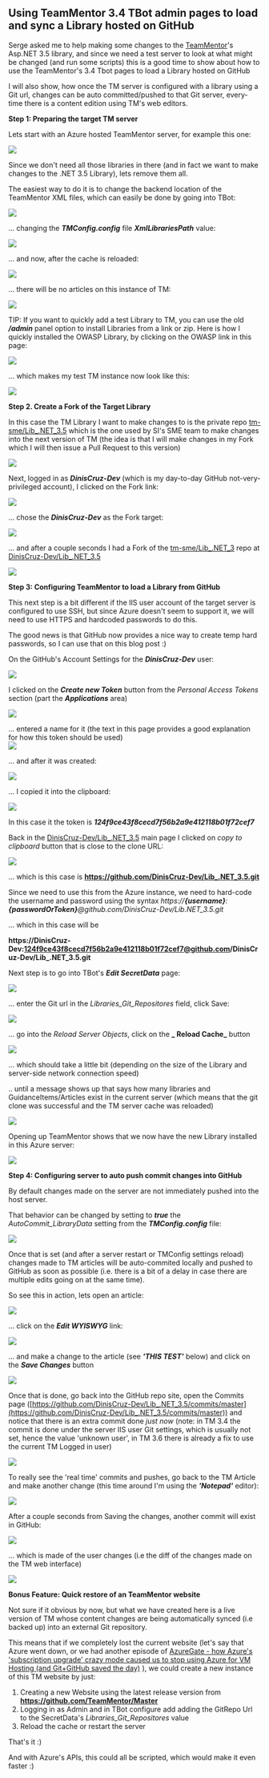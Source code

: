 ## Using TeamMentor 3.4 TBot admin pages to load and sync a Library hosted on GitHub

Serge asked me to help making some changes to the [TeamMentor](https://teammentor.net/)'s Asp.NET 3.5 library, and since we need a test server to look at what might be changed (and run some scripts) this is a good time to show about how to use the TeamMentor's 3.4 Tbot pages to load a Library hosted on GitHub

I will also show, how once the TM server is configured with a library using a Git url,  changes can be auto committed/pushed to that Git server, every-time there is a content edition using TM's web editors.

**Step 1: Preparing the target TM server**  

Lets start with an Azure hosted TeamMentor server, for example this one:  

![](images/Screen_Shot_2014-01-29_at_11_01_02.png)


Since we don't need all those libraries in there (and in fact we want to make changes to the .NET 3.5 Library), lets remove them all.

The easiest way to do it is to change the backend location of the TeamMentor XML files, which can easily be done by going into TBot:

![](images/Screen_Shot_2014-01-29_at_11_01_22.png)

... changing the **_TMConfig.config_** file **_XmlLibrariesPath_** value:

![](images/Screen_Shot_2014-01-29_at_11_02_46.png)

... and now, after the cache is reloaded:

![](images/Screen_Shot_2014-01-29_at_11_03_07.png)

... there will be no articles on this instance of TM:

![](images/Screen_Shot_2014-01-29_at_11_03_23.png)

TIP: If you want to quickly add a test Library to TM, you can use the old **_/admin_** panel option to install Libraries from a link or zip. Here is how I quickly installed the OWASP Library, by clicking on the OWASP link in this page:

![](images/Screen_Shot_2014-01-29_at_11_04_08.png)

... which makes my test TM instance now look like this:

![](images/Screen_Shot_2014-01-29_at_11_04_43.png)

**Step 2. Create a Fork of the Target Library**

In this case the TM Library I want to make changes to is the private repo  [tm-sme/Lib_.NET_3.5](https://github.com/tm-sme/Lib_.NET_3.5) which is the one used by SI's SME team to make changes into the next version of TM (the idea is that I will make changes in my Fork which I will then issue a Pull Request to this version)

![](images/Screen_Shot_2014-01-29_at_11_11_07.png)

Next, logged in as **_DinisCruz-Dev_** (which is my day-to-day GitHub not-very-privileged account), I clicked on the Fork link:

![](images/Screen_Shot_2014-01-29_at_11_11_20.png)

... chose the  **_DinisCruz-Dev_** as the Fork target:

![](images/Screen_Shot_2014-01-29_at_11_11_27.png)


... and after a couple seconds I had a Fork of the [tm-sme/Lib_.NET_3](https://github.com/tm-sme/Lib_.NET_3.5) repo at [DinisCruz-Dev/Lib_.NET_3.5](https://github.com/DinisCruz-Dev/Lib_.NET_3.5)

![](images/Screen_Shot_2014-01-29_at_11_11_42.png)

**Step 3: Configuring TeamMentor to load a Library from GitHub**

This next step is a bit different if the IIS user account of the target server is configured to use SSH, but since Azure doesn't seem to support it, we will need to use HTTPS and hardcoded passwords to do this.


The good news is that GitHub now provides a nice way to create temp hard passwords, so I can use that on this blog post :)

On the GitHub's Account Settings for the **_DinisCruz-Dev_** user:

![](images/Screen_Shot_2014-01-29_at_11_18_42.png)

I clicked on the **_Create new Token_** button from the  _Personal Access Tokens_ section (part the **_Applications_** area)

![](images/Screen_Shot_2014-01-29_at_11_18_54.png)

... entered a name for it (the text in this page provides a good explanation for how this token should be used)  
![](images/Screen_Shot_2014-01-29_at_11_19_13.png)

 ... and after it was created:

![](images/Screen_Shot_2014-01-29_at_11_19_19.png)

 ... I copied it into the clipboard:

![](images/Screen_Shot_2014-01-29_at_11_19_27.png)

In this case it the token is **_124f9ce43f8cecd7f56b2a9e412118b01f72cef7_**  

Back in the [DinisCruz-Dev/Lib_.NET_3.5](https://github.com/DinisCruz-Dev/Lib_.NET_3.5) main page I clicked on _copy to clipboard_ button that is close to the clone URL:

![](images/Screen_Shot_2014-01-29_at_11_27_13.png)

... which is this case is **https://github.com/DinisCruz-Dev/Lib_.NET_3.5.git**

Since we need to use this from the Azure instance, we need to hard-code the username and password using the syntax _https://**{username}**:**{passwordOrToken}**@github.com/DinisCruz-Dev/Lib.NET_3.5.git_

... which in this case will be  

**https://DinisCruz-Dev:124f9ce43f8cecd7f56b2a9e412118b01f72cef7@github.com/DinisCruz-Dev/Lib_.NET_3.5.git**

Next step is to go into TBot's **_Edit SecretData_** page:

![](images/Screen_Shot_2014-01-29_at_11_31_38.png)

... enter the Git url in the _Libraries_Git_Repositores_ field, click Save:

![](images/Screen_Shot_2014-01-29_at_11_32_08.png)

... go into the _Reload Server Objects_, click on the **_ Reload Cache_** button  

![](images/Screen_Shot_2014-01-29_at_11_32_22.png)


... which should take a little bit (depending on the size of the Library and server-side network connection speed)

.. until a message shows up that says how many libraries and GuidanceItems/Articles exist in the current server (which means that the git clone was successful and the TM server cache was reloaded)

![](images/Screen_Shot_2014-01-29_at_11_34_19.png)

Opening up TeamMentor shows that we now have the new Library installed in this Azure server:

![](images/Screen_Shot_2014-01-29_at_11_35_46.png)

**Step 4: Configuring server to auto push commit changes into GitHub**  

By default changes made on the server are not immediately pushed into the host server.

That behavior can be changed by setting to **_true_** the _AutoCommit_LibraryData_ setting from the **_TMConfig.config_** file:

![](images/Screen_Shot_2014-01-29_at_11_40_35.png)

Once that is set (and after a server restart or TMConfig settings reload) changes made to TM articles will be auto-commited locally and pushed to GitHub as soon as possible (i.e. there is a bit of a delay in case there are multiple edits going on at the same time).

So see this in action, lets open an article:

![](images/Screen_Shot_2014-01-29_at_11_42_15.png)

... click on the **_Edit WYISWYG_** link:

![](images/Screen_Shot_2014-01-29_at_11_42_35.png)

... and make a change to the article (see **_'THIS TEST'_** below) and click on the **_Save Changes_** button

![](images/Screen_Shot_2014-01-29_at_11_43_04.png)

Once that is done, go back into the GitHub repo site, open the Commits page ([https://github.com/DinisCruz-Dev/Lib_.NET_3.5/commits/master](https://github.com/DinisCruz-Dev/Lib_.NET_3.5/commits/master)) and notice that there is an extra commit done _just now_ (note: in TM 3.4 the commit is done under the server IIS user Git settings, which is usually not set, hence the value 'unknown user', in TM 3.6 there is already a fix to use the current TM Logged in user)  

![](images/Screen_Shot_2014-01-29_at_11_45_59.png)

To really see the 'real time' commits and pushes, go back to the TM Article and make another change (this time around I'm using the **_'Notepad'_** editor):

![](images/Screen_Shot_2014-01-29_at_11_46_35.png)

After a couple seconds from Saving the changes, another commit will exist in GitHub:

![](images/Screen_Shot_2014-01-29_at_11_47_13.png)

... which is made of the user changes (i.e the diff of the changes made on the TM web interface)

![](images/Screen_Shot_2014-01-29_at_11_47_28.png)

**Bonus Feature: Quick restore of an TeamMentor website**  

Not sure if it obvious by now, but what we have created here is a live version of TM whose content changes are being automatically synced (i.e backed up) into an external Git repository.

This means that if we completely lost the current website (let's say that Azure went down, or we had another episode of [AzureGate - how Azure's 'subscription upgrade' crazy mode caused us to stop using Azure for VM Hosting (and Git+GitHub saved the day)](http://blog.diniscruz.com/2013/05/azuregate-how-azures-subscription.html) ), we could create a new instance of this TM website by just:  

1. Creating a new Website using the latest release version from **https://github.com/TeamMentor/Master**
2. Logging in as Admin and in TBot configure add adding the GitRepo Url to the SecretData's _Libraries_Git_Repositores_ value
3. Reload the cache or restart the server

That's it :)

And with Azure's APIs, this could all be scripted, which would make it even faster :)
